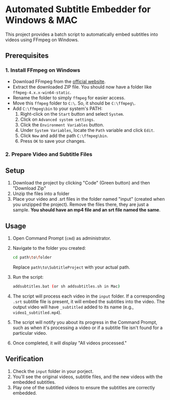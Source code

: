 # Automated Subtitle Embedder for Windows & MAC

This project provides a batch script to automatically embed subtitles into videos using FFmpeg on Windows.

## Prerequisites

### 1. Install FFmpeg on Windows

- Download FFmpeg from the [official website](https://ffmpeg.org/download.html).
- Extract the downloaded ZIP file. You should now have a folder like `ffmpeg-4.x.x-win64-static`.
- Rename the folder to simply `ffmpeg` for easier access.
- Move this `ffmpeg` folder to `C:\`. So, it should be `C:\ffmpeg\`.
- Add `C:\ffmpeg\bin` to your system's PATH:
    1. Right-click on the `Start` button and select `System`.
    2. Click on `Advanced system settings`.
    3. Click the `Environment Variables` button.
    4. Under `System Variables`, locate the `Path` variable and click `Edit`.
    5. Click `New` and add the path `C:\ffmpeg\bin`.
    6. Press `OK` to save your changes.

### 2. Prepare Video and Subtitle Files

## Setup

1. Download the project by clicking "Code" (Green button) and then "Download Zip"
2. Unzip the files into a folder
3. Place your video and .srt files in the folder named "input" (created when you unzipped the project). Remove the files there, they are just a sample. **You should have an mp4 file and an srt file named the same**.

## Usage

1. Open Command Prompt (`cmd`) as administrator.
2. Navigate to the folder you created:

    ```bash
    cd path\to\folder
    ```

    Replace `path\to\SubtitleProject` with your actual path.

3. Run the script:

    ```bash
    addsubtitles.bat (or sh addsubtitles.sh in Mac)
    ```

4. The script will process each video in the `input` folder. If a corresponding `.srt` subtitle file is present, it will embed the subtitles into the video. The output video will have `_subtitled` added to its name (e.g., `video1_subtitled.mp4`).

5. The script will notify you about its progress in the Command Prompt, such as when it's processing a video or if a subtitle file isn't found for a particular video.

6. Once completed, it will display "All videos processed."

## Verification

1. Check the `input` folder in your porject.
2. You'll see the original videos, subtitle files, and the new videos with the embedded subtitles.
3. Play one of the subtitled videos to ensure the subtitles are correctly embedded.
